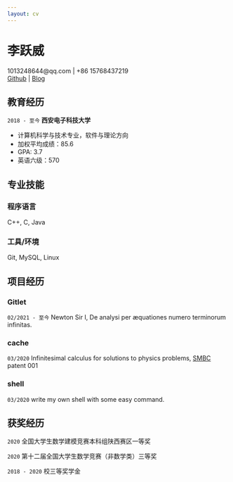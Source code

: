 ```yaml
---
layout: cv
---
```

# 李跃威

<div id="webaddress">
<a>1013248644@qq.com</a> | +86 15768437219
</div>
<div id="webaddress">
<a href="https://github.com/seineo">Github</a> | <a href="https://seineo.github.io">Blog</a>
</div>

## 教育经历

`2018 - 至今`
__西安电子科技大学__

- 计算机科学与技术专业，软件与理论方向
- 加权平均成绩：85.6 
- GPA: 3.7
- 英语六级：570

## 专业技能

### 程序语言
C++, C, Java

### 工具/环境
Git, MySQL, Linux


## 项目经历

<!-- A list is also available [online](http://scholar.google.co.uk/citations?user=LTOTl0YAAAAJ) -->

### Gitlet

`02/2021 - 至今`
Newton Sir I, De analysi per æquationes numero terminorum infinitas. 


### cache

`03/2020`
Infinitesimal calculus for solutions to physics problems, [SMBC](http://www.techdirt.com/articles/20121011/09312820678/if-patents-had-been-around-time-newton.shtml) patent 001

### shell

`03/2020`
write my own shell with some easy command.


## 获奖经历

`2020`
全国大学生数学建模竞赛本科组陕西赛区一等奖

`2020`
第十二届全国大学生数学竞赛（非数学类）三等奖

`2018 - 2020`
校三等奖学金



<!-- ### Footer

Last updated: May 2013 -->



